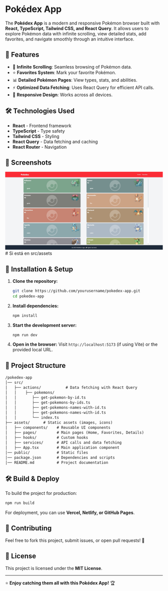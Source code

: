 # Pokédex App

The **Pokédex App** is a modern and responsive Pokémon browser built with **React, TypeScript, Tailwind CSS, and React Query**. It allows users to explore Pokémon data with infinite scrolling, view detailed stats, add favorites, and navigate smoothly through an intuitive interface.

## 🚀 Features

- 🔄 **Infinite Scrolling**: Seamless browsing of Pokémon data.
- ⭐ **Favorites System**: Mark your favorite Pokémon.
- 📊 **Detailed Pokémon Pages**: View types, stats, and abilities.
- ⚡ **Optimized Data Fetching**: Uses React Query for efficient API calls.
- 📱 **Responsive Design**: Works across all devices.

## 🛠️ Technologies Used

- **React** - Frontend framework
- **TypeScript** - Type safety
- **Tailwind CSS** - Styling
- **React Query** - Data fetching and caching
- **React Router** - Navigation

## 📸 Screenshots

![Pokedex App](./src/assets/pokemon-app.jpg)  # Si está en src/assets

## 🔧 Installation & Setup

1. **Clone the repository:**
   ```sh
   git clone https://github.com/yourusername/pokedex-app.git
   cd pokedex-app
   ```

2. **Install dependencies:**
   ```sh
   npm install
   ```

3. **Start the development server:**
   ```sh
   npm run dev
   ```

4. **Open in the browser:**
   Visit `http://localhost:5173` (if using Vite) or the provided local URL.

## 📂 Project Structure
```
/pokedex-app
│── src/
│   ├── actions/           # Data fetching with React Query
│   │    ├── pokemons/
│   │       ├── get-pokemon-by-id.ts
│   │       ├── get-pokemons-by-ids.ts
│   │       ├── get-pokemons-names-with-id.ts
│   │       ├── get-pokemons-names-with-id.ts
│   │       └── index.ts
├── assets/      # Static assets (images, icons)
│   ├── components/    # Reusable UI components
│   ├── pages/         # Main pages (Home, Favorites, Details)
│   ├── hooks/         # Custom hooks
│   ├── services/      # API calls and data fetching
│   ├── App.tsx        # Main application component
│── public/            # Static files
│── package.json       # Dependencies and scripts
│── README.md          # Project documentation
```

## 🛠️ Build & Deploy

To build the project for production:
```sh
npm run build
```

For deployment, you can use **Vercel, Netlify, or GitHub Pages**.

## 🤝 Contributing

Feel free to fork this project, submit issues, or open pull requests! 🚀

## 📜 License

This project is licensed under the **MIT License**.

---

⭐ **Enjoy catching them all with this Pokédex App!** 🏆


